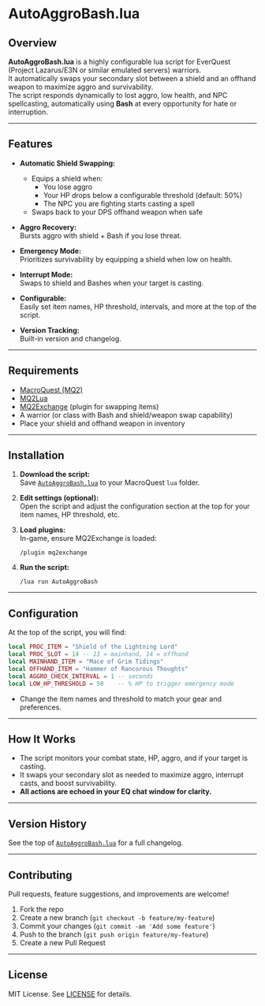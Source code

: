 # AutoAggroBash.lua

## Overview

**AutoAggroBash.lua** is a highly configurable lua script for EverQuest (Project Lazarus/E3N or similar emulated servers) warriors.  
It automatically swaps your secondary slot between a shield and an offhand weapon to maximize aggro and survivability.  
The script responds dynamically to lost aggro, low health, and NPC spellcasting, automatically using **Bash** at every opportunity for hate or interruption.

---

## Features

- **Automatic Shield Swapping:**  
  - Equips a shield when:
    - You lose aggro
    - Your HP drops below a configurable threshold (default: 50%)
    - The NPC you are fighting starts casting a spell
  - Swaps back to your DPS offhand weapon when safe

- **Aggro Recovery:**  
  Bursts aggro with shield + Bash if you lose threat.

- **Emergency Mode:**  
  Prioritizes survivability by equipping a shield when low on health.

- **Interrupt Mode:**  
  Swaps to shield and Bashes when your target is casting.

- **Configurable:**  
  Easily set item names, HP threshold, intervals, and more at the top of the script.

- **Version Tracking:**  
  Built-in version and changelog.

---

## Requirements

- [MacroQuest (MQ2)](https://github.com/macroquest/macroquest)
- [MQ2Lua](https://github.com/macroquest/macroquest/wiki/Lua-Overview)
- [MQ2Exchange](https://www.macroquest.org/wiki/index.php/MQ2Exchange) (plugin for swapping items)
- A warrior (or class with Bash and shield/weapon swap capability)
- Place your shield and offhand weapon in inventory

---

## Installation

1. **Download the script:**  
   Save [`AutoAggroBash.lua`](./AutoAggroBash.lua) to your MacroQuest `lua` folder.

2. **Edit settings (optional):**  
   Open the script and adjust the configuration section at the top for your item names, HP threshold, etc.

3. **Load plugins:**  
   In-game, ensure MQ2Exchange is loaded:
   ```
   /plugin mq2exchange
   ```

4. **Run the script:**  
   ```
   /lua run AutoAggroBash
   ```

---

## Configuration

At the top of the script, you will find:
```lua
local PROC_ITEM = "Shield of the Lightning Lord"
local PROC_SLOT = 14 -- 13 = mainhand, 14 = offhand
local MAINHAND_ITEM = "Mace of Grim Tidings"
local OFFHAND_ITEM = "Hammer of Rancorous Thoughts"
local AGGRO_CHECK_INTERVAL = 1 -- seconds
local LOW_HP_THRESHOLD = 50    -- % HP to trigger emergency mode
```
- Change the item names and threshold to match your gear and preferences.

---

## How It Works

- The script monitors your combat state, HP, aggro, and if your target is casting.
- It swaps your secondary slot as needed to maximize aggro, interrupt casts, and boost survivability.
- **All actions are echoed in your EQ chat window for clarity.**

---

## Version History

See the top of [`AutoAggroBash.lua`](./AutoAggroBash.lua) for a full changelog.

---

## Contributing

Pull requests, feature suggestions, and improvements are welcome!

1. Fork the repo
2. Create a new branch (`git checkout -b feature/my-feature`)
3. Commit your changes (`git commit -am 'Add some feature'`)
4. Push to the branch (`git push origin feature/my-feature`)
5. Create a new Pull Request

---

## License

MIT License. See [LICENSE](./LICENSE) for details.
